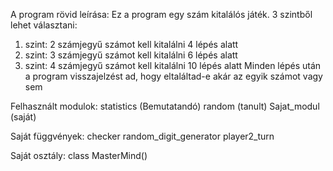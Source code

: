 A program rövid leírása:
Ez a program egy szám kitalálós játék.
3 szintből lehet választani: 
1. szint: 2 számjegyű számot kell kitalálni 4 lépés alatt
2. szint: 3 számjegyű számot kell kitalálni 6 lépés alatt
3. szint: 4 számjegyű számot kell kitalálni 10 lépés alatt
Minden lépés után a program visszajelzést ad, hogy eltaláltad-e akár az egyik számot vagy sem

Felhasznált modulok:
statistics (Bemutatandó)
random (tanult)
Sajat_modul (saját)

Saját függvények:
checker
random_digit_generator
player2_turn

Saját osztály:
class MasterMind()
